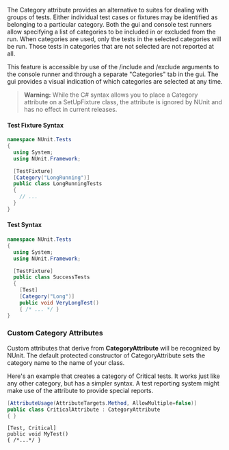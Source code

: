 The Category attribute provides an alternative to suites for dealing with groups
of tests. Either individual test cases or fixtures may be identified as
belonging to a particular category. Both the gui and console test runners allow
specifying a list of categories to be included in or excluded from the run.
When categories are used, only the tests in the selected categories will be
run. Those tests in categories that are not selected are not reported at all.

This feature is accessible by use of the /include and /exclude arguments to the
console runner and through a separate "Categories" tab in the gui. The gui
provides a visual indication of which categories are selected at any time.

> **Warning:** While the C# syntax allows you to place a Category attribute on a
SetUpFixture class, the attribute is ignored by NUnit and has no effect in 
current releases.
	
#### Test Fixture Syntax

```csharp
namespace NUnit.Tests
{
  using System;
  using NUnit.Framework;

  [TestFixture]
  [Category("LongRunning")]
  public class LongRunningTests
  {
    // ...
  }
}
```


#### Test Syntax

```csharp
namespace NUnit.Tests
{
  using System;
  using NUnit.Framework;

  [TestFixture]
  public class SuccessTests
  {
    [Test]
    [Category("Long")]
    public void VeryLongTest()
    { /* ... */ }
}
```

### Custom Category Attributes

Custom attributes that derive from **CategoryAttribute** will be recognized
by NUnit. The default protected constructor of CategoryAttribute 
sets the category name to the name of your class.

Here's an example that creates a category of Critical tests. It works
just like any other category, but has a simpler syntax. A test reporting
system might make use of the attribute to provide special reports.

```csharp
[AttributeUsage(AttributeTargets.Method, AllowMultiple=false)]
public class CriticalAttribute : CategoryAttribute 
{ }

```
```
[Test, Critical]
public void MyTest()
{ /*...*/ }
```
